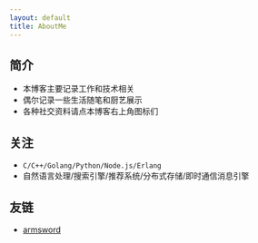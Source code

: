 ```yaml
---
layout: default
title: AboutMe
---
```


## 简介

+ 本博客主要记录工作和技术相关
+ 偶尔记录一些生活随笔和厨艺展示
+ 各种社交资料请点本博客右上角图标们

## 关注

+ `C/C++/Golang/Python/Node.js/Erlang`
+ 自然语言处理/搜索引擎/推荐系统/分布式存储/即时通信消息引擎


## 友链

+ [armsword]

[armsword]:http://armsword.com
